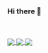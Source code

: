 ### Hi there 👋

<br />
<br />

<a href="https://github.com/yongrokkwon/github-readme-stats">  
  <img align="center" src="https://github-readme-stats.anuraghazra1.vercel.app/api/top-langs?username=yongrokkwon&theme=cobalt" />
</a>

<a href="https://github.com/yongrokkwon/github-readme-stats">
  <img align="center" src="https://github-readme-stats.anuraghazra1.vercel.app/api?username=yongrokkwon&show_icons=true&theme=cobalt&line_height=27"/>
</a>

<a href="https://github.com/yongrokkwon/airInfo">  
  <img align="center" src="https://github-readme-stats.anuraghazra1.vercel.app/api/pin?username=yongrokkwon&repo=airInfo&theme=cobalt" />
</a>    
<!--
<a href="https://yongrokkwon.github.io/">
  <img align="center" src="https://github-readme-stats.anuraghazra1.vercel.app/api/pin?username=yongrokkwon&repo=yongrokkwon.github.io&theme=cobalt" />
</a>
-->

<!--
**yongrokkwon/yongrokkwon** is a ✨ _special_ ✨ repository because its `README.md` (this file) appears on your GitHub profile.

Here are some ideas to get you started:

- 🔭 I’m currently working on ...
- 🌱 I’m currently learning ...
- 👯 I’m looking to collaborate on ...
- 🤔 I’m looking for help with ...
- 💬 Ask me about ...
- 📫 How to reach me: ...
- 😄 Pronouns: ...
- ⚡ Fun fact: ...
-->
